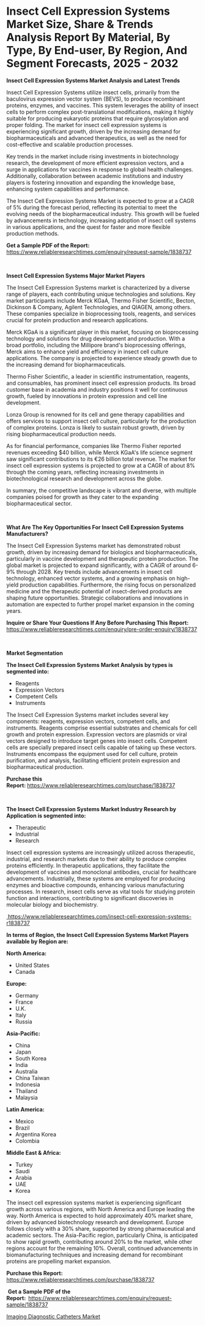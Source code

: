 <p><h1>Insect Cell Expression Systems Market Size, Share & Trends Analysis Report By Material, By Type, By End-user, By Region, And Segment Forecasts, 2025 - 2032</h1></p><p><strong>Insect Cell Expression Systems Market Analysis and Latest Trends</strong></p>
<p><p>Insect Cell Expression Systems utilize insect cells, primarily from the baculovirus expression vector system (BEVS), to produce recombinant proteins, enzymes, and vaccines. This system leverages the ability of insect cells to perform complex post-translational modifications, making it highly suitable for producing eukaryotic proteins that require glycosylation and proper folding. The market for insect cell expression systems is experiencing significant growth, driven by the increasing demand for biopharmaceuticals and advanced therapeutics, as well as the need for cost-effective and scalable production processes.</p><p>Key trends in the market include rising investments in biotechnology research, the development of more efficient expression vectors, and a surge in applications for vaccines in response to global health challenges. Additionally, collaboration between academic institutions and industry players is fostering innovation and expanding the knowledge base, enhancing system capabilities and performance. </p><p>The Insect Cell Expression Systems Market is expected to grow at a CAGR of 5% during the forecast period, reflecting its potential to meet the evolving needs of the biopharmaceutical industry. This growth will be fueled by advancements in technology, increasing adoption of insect cell systems in various applications, and the quest for faster and more flexible production methods.</p></p>
<p><strong>Get a Sample PDF of the Report:&nbsp;</strong> <a href="https://www.reliableresearchtimes.com/enquiry/request-sample/1838737?utm_campaign=3270&utm_medium=2&utm_source=Github&utm_content=ia&utm_term=05032025&utm_id=insect-cell-expression-systems">https://www.reliableresearchtimes.com/enquiry/request-sample/1838737</a></p>
<p>&nbsp;</p>
<p><strong>Insect Cell Expression Systems Major Market Players</strong></p>
<p><p>The Insect Cell Expression Systems market is characterized by a diverse range of players, each contributing unique technologies and solutions. Key market participants include Merck KGaA, Thermo Fisher Scientific, Becton, Dickinson & Company, Agilent Technologies, and QIAGEN, among others. These companies specialize in bioprocessing tools, reagents, and services crucial for protein production and research applications.</p><p>Merck KGaA is a significant player in this market, focusing on bioprocessing technology and solutions for drug development and production. With a broad portfolio, including the Millipore brand's bioprocessing offerings, Merck aims to enhance yield and efficiency in insect cell culture applications. The company is projected to experience steady growth due to the increasing demand for biopharmaceuticals.</p><p>Thermo Fisher Scientific, a leader in scientific instrumentation, reagents, and consumables, has prominent insect cell expression products. Its broad customer base in academia and industry positions it well for continuous growth, fueled by innovations in protein expression and cell line development.</p><p>Lonza Group is renowned for its cell and gene therapy capabilities and offers services to support insect cell culture, particularly for the production of complex proteins. Lonza is likely to sustain robust growth, driven by rising biopharmaceutical production needs.</p><p>As for financial performance, companies like Thermo Fisher reported revenues exceeding $40 billion, while Merck KGaA's life science segment saw significant contributions to its €26 billion total revenue. The market for insect cell expression systems is projected to grow at a CAGR of about 8% through the coming years, reflecting increasing investments in biotechnological research and development across the globe. </p><p>In summary, the competitive landscape is vibrant and diverse, with multiple companies poised for growth as they cater to the expanding biopharmaceutical sector.</p></p>
<p>&nbsp;</p>
<p><strong>What Are The Key Opportunities For Insect Cell Expression Systems Manufacturers?</strong></p>
<p><p>The Insect Cell Expression Systems market has demonstrated robust growth, driven by increasing demand for biologics and biopharmaceuticals, particularly in vaccine development and therapeutic protein production. The global market is projected to expand significantly, with a CAGR of around 6-9% through 2028. Key trends include advancements in insect cell technology, enhanced vector systems, and a growing emphasis on high-yield production capabilities. Furthermore, the rising focus on personalized medicine and the therapeutic potential of insect-derived products are shaping future opportunities. Strategic collaborations and innovations in automation are expected to further propel market expansion in the coming years.</p></p>
<p><strong>Inquire or Share Your Questions If Any Before Purchasing This Report:</strong> <a href="https://www.reliableresearchtimes.com/enquiry/pre-order-enquiry/1838737?utm_campaign=3270&utm_medium=2&utm_source=Github&utm_content=ia&utm_term=05032025&utm_id=insect-cell-expression-systems">https://www.reliableresearchtimes.com/enquiry/pre-order-enquiry/1838737</a></p>
<p>&nbsp;</p>
<p><strong>Market Segmentation</strong></p>
<p><strong>The Insect Cell Expression Systems Market Analysis by types is segmented into:</strong></p>
<p><ul><li>Reagents</li><li>Expression Vectors</li><li>Competent Cells</li><li>Instruments</li></ul></p>
<p><p>The Insect Cell Expression Systems market includes several key components: reagents, expression vectors, competent cells, and instruments. Reagents comprise essential substrates and chemicals for cell growth and protein expression. Expression vectors are plasmids or viral vectors designed to introduce target genes into insect cells. Competent cells are specially prepared insect cells capable of taking up these vectors. Instruments encompass the equipment used for cell culture, protein purification, and analysis, facilitating efficient protein expression and biopharmaceutical production.</p></p>
<p><strong>Purchase this Report:&nbsp;</strong><a href="https://www.reliableresearchtimes.com/purchase/1838737?utm_campaign=3270&utm_medium=2&utm_source=Github&utm_content=ia&utm_term=05032025&utm_id=insect-cell-expression-systems">https://www.reliableresearchtimes.com/purchase/1838737</a></p>
<p>&nbsp;</p>
<p><strong>The Insect Cell Expression Systems Market Industry Research by Application is segmented into:</strong></p>
<p><ul><li>Therapeutic</li><li>Industrial</li><li>Research</li></ul></p>
<p><p>Insect cell expression systems are increasingly utilized across therapeutic, industrial, and research markets due to their ability to produce complex proteins efficiently. In therapeutic applications, they facilitate the development of vaccines and monoclonal antibodies, crucial for healthcare advancements. Industrially, these systems are employed for producing enzymes and bioactive compounds, enhancing various manufacturing processes. In research, insect cells serve as vital tools for studying protein function and interactions, contributing to significant discoveries in molecular biology and biochemistry.</p></p>
<p><a href="https://www.reliableresearchtimes.com/insect-cell-expression-systems-r1838737?utm_campaign=3270&utm_medium=2&utm_source=Github&utm_content=ia&utm_term=05032025&utm_id=insect-cell-expression-systems">&nbsp;https://www.reliableresearchtimes.com/insect-cell-expression-systems-r1838737</a></p>
<p><strong>In terms of Region, the Insect Cell Expression Systems Market Players available by Region are:</strong></p>
<p>
    <p> <strong> North America: </strong>
        <ul>
            <li>United States</li>
            <li>Canada</li>
        </ul>
        </p> 
    <p> <strong> Europe: </strong>
        <ul>
            <li>Germany</li>
            <li>France</li>
            <li>U.K.</li>
            <li>Italy</li>
            <li>Russia</li>
        </ul>
        </p> 
    <p> <strong> Asia-Pacific: </strong>
        <ul>
            <li>China</li>
            <li>Japan</li>
            <li>South Korea</li>
            <li>India</li>
            <li>Australia</li>
            <li>China Taiwan</li>
            <li>Indonesia</li>
            <li>Thailand</li>
            <li>Malaysia</li>
        </ul>
        </p> 
    <p> <strong> Latin America: </strong>
        <ul>
            <li>Mexico</li>
            <li>Brazil</li>
            <li>Argentina Korea</li>
            <li>Colombia</li>
        </ul>
        </p> 
    <p> <strong> Middle East & Africa: </strong>
        <ul>
            <li>Turkey</li>
            <li>Saudi</li>
            <li>Arabia</li>
            <li>UAE</li>
            <li>Korea</li>
        </ul>
    </p>
    </p>
<p><p>The insect cell expression systems market is experiencing significant growth across various regions, with North America and Europe leading the way. North America is expected to hold approximately 40% market share, driven by advanced biotechnology research and development. Europe follows closely with a 30% share, supported by strong pharmaceutical and academic sectors. The Asia-Pacific region, particularly China, is anticipated to show rapid growth, contributing around 20% to the market, while other regions account for the remaining 10%. Overall, continued advancements in biomanufacturing techniques and increasing demand for recombinant proteins are propelling market expansion.</p></p>
<p><strong>Purchase this Report: </strong><a href="https://www.reliableresearchtimes.com/purchase/1838737?utm_campaign=3270&utm_medium=2&utm_source=Github&utm_content=ia&utm_term=05032025&utm_id=insect-cell-expression-systems">https://www.reliableresearchtimes.com/purchase/1838737</a></p>
<p>&nbsp;<strong>Get a Sample PDF of the Report:&nbsp;&nbsp;</strong><a href="https://www.reliableresearchtimes.com/enquiry/request-sample/1838737?utm_campaign=3270&utm_medium=2&utm_source=Github&utm_content=ia&utm_term=05032025&utm_id=insect-cell-expression-systems">https://www.reliableresearchtimes.com/enquiry/request-sample/1838737</a></p>
<p><strong></strong></p>
<p><p><a href="https://github.com/daemluari/Market-Research-Report-List-1/blob/main/imaging-diagnostic-catheters-market.md?utm_campaign=3270&utm_medium=2&utm_source=Github&utm_content=ia&utm_term=05032025&utm_id=insect-cell-expression-systems">Imaging Diagnostic Catheters Market</a></p></p>